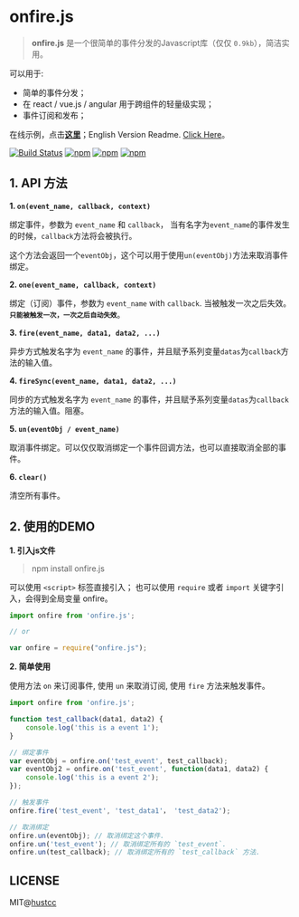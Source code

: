 # onfire.js

> **onfire.js** 是一个很简单的事件分发的Javascript库（仅仅 `0.9kb`），简洁实用。

可以用于:

 - 简单的事件分发；
 - 在 react / vue.js / angular 用于跨组件的轻量级实现；
 - 事件订阅和发布；

在线示例，点击[**这里**](http://git.hust.cc/onfire.js)；English Version Readme. [Click Here](README.md)。

[![Build Status](https://travis-ci.org/hustcc/onfire.js.svg?branch=master)](https://travis-ci.org/hustcc/onfire.js) [![npm](https://img.shields.io/npm/v/onfire.js.svg?style=flat-square)](https://www.npmjs.com/package/onfire.js) [![npm](https://img.shields.io/npm/dt/onfire.js.svg?style=flat-square)](https://www.npmjs.com/package/onfire.js) [![npm](https://img.shields.io/npm/l/onfire.js.svg?style=flat-square)](https://www.npmjs.com/package/onfire.js)


## 1. API 方法

**1. `on(event_name, callback, context)`**

绑定事件，参数为 `event_name` 和 `callback`， 当有名字为`event_name`的事件发生的时候，`callback`方法将会被执行。

这个方法会返回一个`eventObj`，这个可以用于使用`un(eventObj)`方法来取消事件绑定。

**2. `one(event_name, callback, context)`**

绑定（订阅）事件，参数为 `event_name` with `callback`. 当被触发一次之后失效。**`只能被触发一次，一次之后自动失效`**。

**3. `fire(event_name, data1, data2, ...)`**

异步方式触发名字为 `event_name` 的事件，并且赋予系列变量`datas`为`callback`方法的输入值。

**4. `fireSync(event_name, data1, data2, ...)`**

同步的方式触发名字为 `event_name` 的事件，并且赋予系列变量`datas`为`callback`方法的输入值。阻塞。

**5. `un(eventObj / event_name)`**

取消事件绑定。可以仅仅取消绑定一个事件回调方法，也可以直接取消全部的事件。

**6. `clear()`**

清空所有事件。


## 2. 使用的DEMO

**1. 引入js文件**

> npm install onfire.js

可以使用 `<script>` 标签直接引入； 也可以使用 `require` 或者 `import` 关键字引入，会得到全局变量 onfire。

```js
import onfire from 'onfire.js';

// or

var onfire = require("onfire.js");
```

**2. 简单使用**

使用方法 `on` 来订阅事件, 使用 `un` 来取消订阅, 使用 `fire` 方法来触发事件。

```js
import onfire from 'onfire.js';

function test_callback(data1, data2) {
	console.log('this is a event 1');
}

// 绑定事件
var eventObj = onfire.on('test_event', test_callback);
var eventObj2 = onfire.on('test_event', function(data1, data2) {
	console.log('this is a event 2');
});

// 触发事件
onfire.fire('test_event', 'test_data1'， 'test_data2');

// 取消绑定
onfire.un(eventObj); // 取消绑定这个事件.
onfire.un('test_event'); // 取消绑定所有的 `test_event`.
onfire.un(test_callback); // 取消绑定所有的 `test_callback` 方法.
```


## LICENSE

MIT@[hustcc](https://github.com/hustcc)